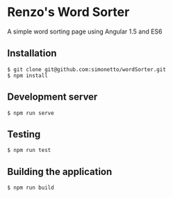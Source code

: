# Renzo's Word Sorter

A simple word sorting page using Angular 1.5 and ES6

## Installation

```
$ git clone git@github.com:simonetto/wordSorter.git
$ npm install
```

## Development server

```
$ npm run serve
```

## Testing

```
$ npm run test
```

## Building the application

```
$ npm run build
```
